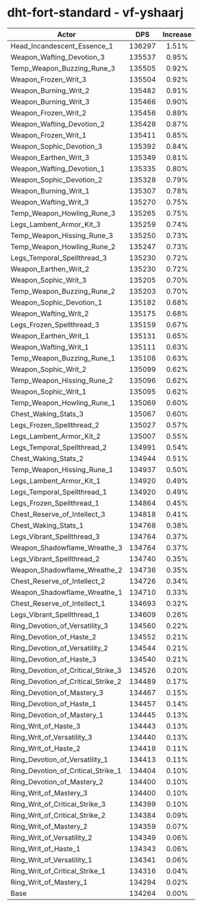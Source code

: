 # dht-fort-standard - vf-yshaarj
| Actor | DPS | Increase |
|---|:---:|:---:|
|Head_Incandescent_Essence_1|136297|1.51%|
|Weapon_Wafting_Devotion_3|135537|0.95%|
|Temp_Weapon_Buzzing_Rune_3|135505|0.92%|
|Weapon_Frozen_Writ_3|135504|0.92%|
|Weapon_Burning_Writ_2|135482|0.91%|
|Weapon_Burning_Writ_3|135466|0.90%|
|Weapon_Frozen_Writ_2|135456|0.89%|
|Weapon_Wafting_Devotion_2|135428|0.87%|
|Weapon_Frozen_Writ_1|135411|0.85%|
|Weapon_Sophic_Devotion_3|135392|0.84%|
|Weapon_Earthen_Writ_3|135349|0.81%|
|Weapon_Wafting_Devotion_1|135335|0.80%|
|Weapon_Sophic_Devotion_2|135328|0.79%|
|Weapon_Burning_Writ_1|135307|0.78%|
|Weapon_Wafting_Writ_3|135270|0.75%|
|Temp_Weapon_Howling_Rune_3|135265|0.75%|
|Legs_Lambent_Armor_Kit_3|135259|0.74%|
|Temp_Weapon_Hissing_Rune_3|135250|0.73%|
|Temp_Weapon_Howling_Rune_2|135247|0.73%|
|Legs_Temporal_Spellthread_3|135230|0.72%|
|Weapon_Earthen_Writ_2|135230|0.72%|
|Weapon_Sophic_Writ_3|135205|0.70%|
|Temp_Weapon_Buzzing_Rune_2|135203|0.70%|
|Weapon_Sophic_Devotion_1|135182|0.68%|
|Weapon_Wafting_Writ_2|135175|0.68%|
|Legs_Frozen_Spellthread_3|135159|0.67%|
|Weapon_Earthen_Writ_1|135131|0.65%|
|Weapon_Wafting_Writ_1|135111|0.63%|
|Temp_Weapon_Buzzing_Rune_1|135108|0.63%|
|Weapon_Sophic_Writ_2|135099|0.62%|
|Temp_Weapon_Hissing_Rune_2|135096|0.62%|
|Weapon_Sophic_Writ_1|135095|0.62%|
|Temp_Weapon_Howling_Rune_1|135069|0.60%|
|Chest_Waking_Stats_3|135067|0.60%|
|Legs_Frozen_Spellthread_2|135027|0.57%|
|Legs_Lambent_Armor_Kit_2|135007|0.55%|
|Legs_Temporal_Spellthread_2|134991|0.54%|
|Chest_Waking_Stats_2|134944|0.51%|
|Temp_Weapon_Hissing_Rune_1|134937|0.50%|
|Legs_Lambent_Armor_Kit_1|134920|0.49%|
|Legs_Temporal_Spellthread_1|134920|0.49%|
|Legs_Frozen_Spellthread_1|134864|0.45%|
|Chest_Reserve_of_Intellect_3|134818|0.41%|
|Chest_Waking_Stats_1|134768|0.38%|
|Legs_Vibrant_Spellthread_3|134764|0.37%|
|Weapon_Shadowflame_Wreathe_3|134764|0.37%|
|Legs_Vibrant_Spellthread_2|134740|0.35%|
|Weapon_Shadowflame_Wreathe_2|134736|0.35%|
|Chest_Reserve_of_Intellect_2|134726|0.34%|
|Weapon_Shadowflame_Wreathe_1|134710|0.33%|
|Chest_Reserve_of_Intellect_1|134693|0.32%|
|Legs_Vibrant_Spellthread_1|134609|0.26%|
|Ring_Devotion_of_Versatility_3|134560|0.22%|
|Ring_Devotion_of_Haste_2|134552|0.21%|
|Ring_Devotion_of_Versatility_2|134544|0.21%|
|Ring_Devotion_of_Haste_3|134540|0.21%|
|Ring_Devotion_of_Critical_Strike_3|134526|0.20%|
|Ring_Devotion_of_Critical_Strike_2|134489|0.17%|
|Ring_Devotion_of_Mastery_3|134467|0.15%|
|Ring_Devotion_of_Haste_1|134457|0.14%|
|Ring_Devotion_of_Mastery_1|134445|0.13%|
|Ring_Writ_of_Haste_3|134443|0.13%|
|Ring_Writ_of_Versatility_3|134440|0.13%|
|Ring_Writ_of_Haste_2|134418|0.11%|
|Ring_Devotion_of_Versatility_1|134413|0.11%|
|Ring_Devotion_of_Critical_Strike_1|134404|0.10%|
|Ring_Devotion_of_Mastery_2|134400|0.10%|
|Ring_Writ_of_Mastery_3|134400|0.10%|
|Ring_Writ_of_Critical_Strike_3|134399|0.10%|
|Ring_Writ_of_Critical_Strike_2|134384|0.09%|
|Ring_Writ_of_Mastery_2|134359|0.07%|
|Ring_Writ_of_Versatility_2|134349|0.06%|
|Ring_Writ_of_Haste_1|134343|0.06%|
|Ring_Writ_of_Versatility_1|134341|0.06%|
|Ring_Writ_of_Critical_Strike_1|134316|0.04%|
|Ring_Writ_of_Mastery_1|134294|0.02%|
|Base|134264|0.00%|
